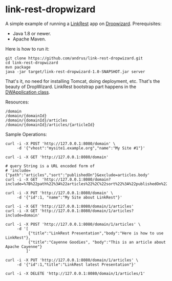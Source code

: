 # link-rest-dropwizard

A simple example of running a [LinkRest](http://nhl.github.io/link-rest/) app on [Dropwizard](http://www.dropwizard.io). Prerequisites:

* Java 1.8 or newer.
* Apache Maven.

Here is how to run it:

	git clone https://github.com/andrus/link-rest-dropwizard.git
	cd link-rest-dropwizard
	mvn package
	java -jar target/link-rest-dropwizard-1.0-SNAPSHOT.jar server

That's it, no need for installing Tomcat, doing deployment, etc. That's the beauty of DropWizard. LinkRest bootstrap part happens in the [DWApplication class](https://github.com/andrus/link-rest-dropwizard/blob/master/src/main/java/org/objectstyle/linkrest/cms/DWApplication.java).

Resources:

	/domain
	/domain/{domainId}
	/domain/{domainId}/articles
	/domain/{domainId}/articles/{articleId}

Sample Operations:

    curl -i -X POST 'http://127.0.0.1:8080/domain' \
         -d '{"vhost":"mysite1.example.org","name":"My Site #1"}'
         
    curl -i -X GET 'http://127.0.0.1:8080/domain'
    
    # query String is a URL encoded form of 
    # 'include={"path":"articles","sort":"publishedOn"}&exclude=articles.body'
    curl -i -X GET  'http://127.0.0.1:8080/domain?include=%7B%22path%22%3A%22articles%22%2C%22sort%22%3A%22publishedOn%22%7D&exclude=articles.body'
         
    curl -i -X PUT 'http://127.0.0.1:8080/domain' \
         -d '{"id":1, "name":"My Site about LinkRest"}'

    curl -i -X GET 'http://127.0.0.1:8080/domain/1/articles'
    curl -i -X GET 'http://127.0.0.1:8080/domain/1/articles?include=domain'
    
    curl -i -X POST 'http://127.0.0.1:8080/domain/1/articles' \
         -d '[
              {"title":"LinkRest Presentation","body":"Here is how to use LinkRest"},
              {"title":"Cayenne Goodies", "body":"This is an article about Apache Cayenne"}
             ]'
             
    curl -i -X PUT 'http://127.0.0.1:8080/domain/1/articles' \
         -d '{"id":1,"title":"LinkRest latest Presentation"}'
         
    curl -i -X DELETE 'http://127.0.0.1:8080/domain/1/articles/1'
